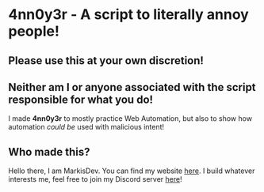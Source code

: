# 4nn0y3r - A script to literally annoy people!

## Please use this at your own discretion!
## Neither am I or anyone associated with the script responsible for what you do!

I made **4nn0y3r** to mostly practice Web Automation, but also to show how automation _could be_ used with malicious intent!

## Who made this?
Hello there, I am MarkisDev.
You can find my website [here](https://markis.dev). 
I build whatever interests me, feel free to join my Discord server [here](https://discord.io/dev)!

